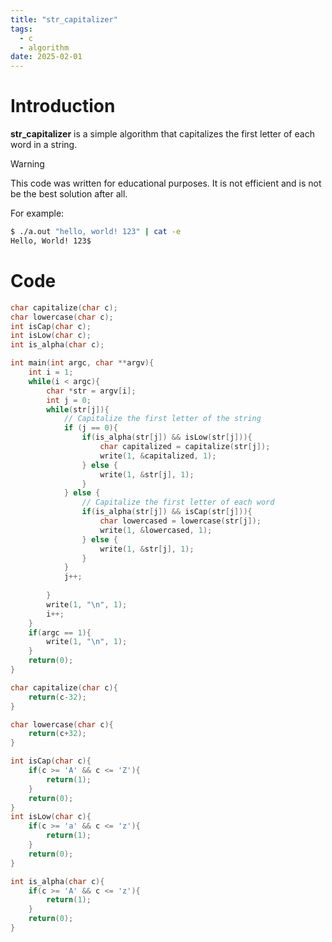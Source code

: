 ```yaml
---
title: "str_capitalizer"
tags:
  - c
  - algorithm
date: 2025-02-01
---
```


# Introduction

**str_capitalizer** is a simple algorithm that capitalizes the first letter of each word in a string.

> [!warning]
> This code was written for educational purposes. It is not efficient and is not be the best solution after all.

For example:

```bash
$ ./a.out "hello, world! 123" | cat -e
Hello, World! 123$
```

# Code

```c
char capitalize(char c);
char lowercase(char c);
int isCap(char c);
int isLow(char c);
int is_alpha(char c);

int main(int argc, char **argv){
	int i = 1;
	while(i < argc){
		char *str = argv[i];
		int j = 0;
		while(str[j]){
            // Capitalize the first letter of the string
			if (j == 0){
				if(is_alpha(str[j]) && isLow(str[j])){
					char capitalized = capitalize(str[j]);
					write(1, &capitalized, 1);
				} else {
					write(1, &str[j], 1);
				}
			} else {
                // Capitalize the first letter of each word
				if(is_alpha(str[j]) && isCap(str[j])){
					char lowercased = lowercase(str[j]);
					write(1, &lowercased, 1);
				} else {
					write(1, &str[j], 1);
				}
			}
			j++;	
			
		}
		write(1, "\n", 1);
		i++;
	}
	if(argc == 1){
		write(1, "\n", 1);
	}
	return(0);
}

char capitalize(char c){
	return(c-32);
}

char lowercase(char c){
	return(c+32);
}

int isCap(char c){
	if(c >= 'A' && c <= 'Z'){
		return(1);
	}
	return(0);
}
int isLow(char c){
	if(c >= 'a' && c <= 'z'){
		return(1);
	}
	return(0);
}

int is_alpha(char c){
	if(c >= 'A' && c <= 'z'){
		return(1);
	}
	return(0);
}
```
